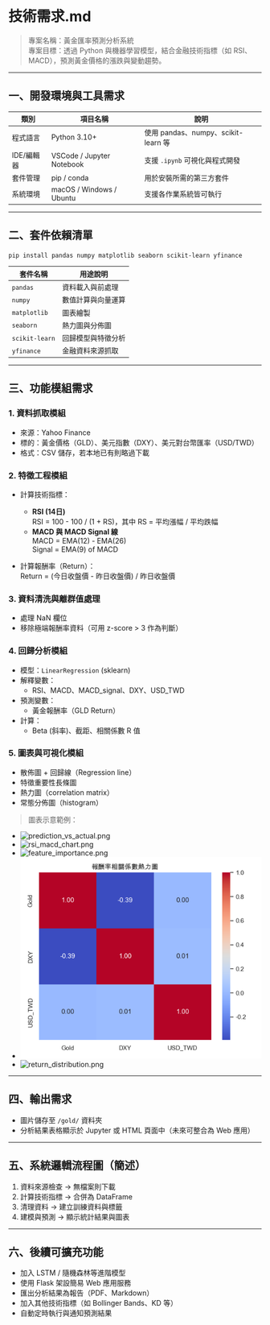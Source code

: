 # 技術需求.md  
> 專案名稱：黃金匯率預測分析系統  
> 專案目標：透過 Python 與機器學習模型，結合金融技術指標（如 RSI、MACD），預測黃金價格的漲跌與變動趨勢。

---

## 一、開發環境與工具需求

| 類別        | 項目名稱                  | 說明                                   |
|-------------|---------------------------|----------------------------------------|
| 程式語言    | Python 3.10+              | 使用 pandas、numpy、scikit-learn 等    |
| IDE/編輯器 | VSCode / Jupyter Notebook | 支援 `.ipynb` 可視化與程式開發        |
| 套件管理    | pip / conda               | 用於安裝所需的第三方套件               |
| 系統環境    | macOS / Windows / Ubuntu | 支援各作業系統皆可執行                 |

---

## 二、套件依賴清單

```bash
pip install pandas numpy matplotlib seaborn scikit-learn yfinance
```

| 套件名稱     | 用途說明                     |
|--------------|------------------------------|
| `pandas`     | 資料載入與前處理             |
| `numpy`      | 數值計算與向量運算           |
| `matplotlib` | 圖表繪製                     |
| `seaborn`    | 熱力圖與分佈圖               |
| `scikit-learn` | 回歸模型與特徵分析         |
| `yfinance`   | 金融資料來源抓取             |

---

## 三、功能模組需求

### 1. 資料抓取模組
- 來源：Yahoo Finance
- 標的：黃金價格（GLD）、美元指數（DXY）、美元對台幣匯率（USD/TWD）
- 格式：CSV 儲存，若本地已有則略過下載

### 2. 特徵工程模組
- 計算技術指標：
  - **RSI (14日)**  
    RSI = 100 - 100 / (1 + RS)，其中 RS = 平均漲幅 / 平均跌幅
  - **MACD 與 MACD Signal 線**  
    MACD = EMA(12) - EMA(26)  
    Signal = EMA(9) of MACD

- 計算報酬率（Return）：  
  Return = (今日收盤價 - 昨日收盤價) / 昨日收盤價

### 3. 資料清洗與離群值處理
- 處理 NaN 欄位
- 移除極端報酬率資料（可用 z-score > 3 作為判斷）

### 4. 回歸分析模組
- 模型：`LinearRegression` (sklearn)
- 解釋變數：
  - RSI、MACD、MACD_signal、DXY、USD_TWD
- 預測變數：
  - 黃金報酬率（GLD Return）
- 計算：
  - Beta (斜率)、截距、相關係數 R 值

### 5. 圖表與可視化模組
- 散佈圖 + 回歸線（Regression line）
- 特徵重要性長條圖
- 熱力圖（correlation matrix）
- 常態分佈圖（histogram）

> 圖表示意範例：

- ![prediction_vs_actual.png](./gold/prediction_vs_actual.png)
- ![rsi_macd_chart.png](./gold/rsi_macd_chart.png)
- ![feature_importance.png](./gold/feature_importance.png)
- ![correlation_heatmap.png](./gold/correlation_heatmap.png)
- ![return_distribution.png](./gold/return_distribution.png)

---

## 四、輸出需求

- 圖片儲存至 `/gold/` 資料夾
- 分析結果表格顯示於 Jupyter 或 HTML 頁面中（未來可整合為 Web 應用）

---

## 五、系統邏輯流程圖（簡述）

1. 資料來源檢查 → 無檔案則下載
2. 計算技術指標 → 合併為 DataFrame
3. 清理資料 → 建立訓練資料與標籤
4. 建模與預測 → 顯示統計結果與圖表

---

## 六、後續可擴充功能

- 加入 LSTM / 隨機森林等進階模型
- 使用 Flask 架設簡易 Web 應用服務
- 匯出分析結果為報告（PDF、Markdown）
- 加入其他技術指標（如 Bollinger Bands、KD 等）
- 自動定時執行與通知預測結果

